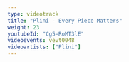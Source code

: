 ```yaml
---
type: videotrack
title: "Plini - Every Piece Matters"
weight: 23
youtubeId: "Cg5-RoMT3lE"
videoevents: vevt0048
videoartists: ["Plini"]
---
```

